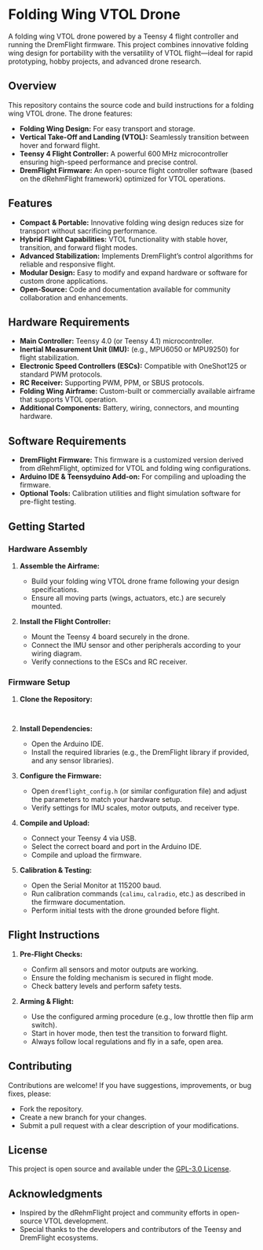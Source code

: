 
# Folding Wing VTOL Drone

A folding wing VTOL drone powered by a Teensy 4 flight controller and running the DremFlight firmware. This project combines innovative folding wing design for portability with the versatility of VTOL flight—ideal for rapid prototyping, hobby projects, and advanced drone research.

## Overview

This repository contains the source code and build instructions for a folding wing VTOL drone. The drone features:
- **Folding Wing Design:** For easy transport and storage.
- **Vertical Take-Off and Landing (VTOL):** Seamlessly transition between hover and forward flight.
- **Teensy 4 Flight Controller:** A powerful 600 MHz microcontroller ensuring high-speed performance and precise control.
- **DremFlight Firmware:** An open-source flight controller software (based on the dRehmFlight framework) optimized for VTOL operations.

## Features

- **Compact & Portable:** Innovative folding wing design reduces size for transport without sacrificing performance.
- **Hybrid Flight Capabilities:** VTOL functionality with stable hover, transition, and forward flight modes.
- **Advanced Stabilization:** Implements DremFlight’s control algorithms for reliable and responsive flight.
- **Modular Design:** Easy to modify and expand hardware or software for custom drone applications.
- **Open-Source:** Code and documentation available for community collaboration and enhancements.

## Hardware Requirements

- **Main Controller:** Teensy 4.0 (or Teensy 4.1) microcontroller.
- **Inertial Measurement Unit (IMU):** (e.g., MPU6050 or MPU9250) for flight stabilization.
- **Electronic Speed Controllers (ESCs):** Compatible with OneShot125 or standard PWM protocols.
- **RC Receiver:** Supporting PWM, PPM, or SBUS protocols.
- **Folding Wing Airframe:** Custom-built or commercially available airframe that supports VTOL operation.
- **Additional Components:** Battery, wiring, connectors, and mounting hardware.

## Software Requirements

- **DremFlight Firmware:** This firmware is a customized version derived from dRehmFlight, optimized for VTOL and folding wing configurations.
- **Arduino IDE & Teensyduino Add-on:** For compiling and uploading the firmware.
- **Optional Tools:** Calibration utilities and flight simulation software for pre-flight testing.

## Getting Started

### Hardware Assembly

1. **Assemble the Airframe:**
   - Build your folding wing VTOL drone frame following your design specifications.
   - Ensure all moving parts (wings, actuators, etc.) are securely mounted.

2. **Install the Flight Controller:**
   - Mount the Teensy 4 board securely in the drone.
   - Connect the IMU sensor and other peripherals according to your wiring diagram.
   - Verify connections to the ESCs and RC receiver.

### Firmware Setup

1. **Clone the Repository:**
   ```bash git clone https://github.com/Shresth-Senwal/PBL.git
 
   ```

2. **Install Dependencies:**
   - Open the Arduino IDE.
   - Install the required libraries (e.g., the DremFlight library if provided, and any sensor libraries).

3. **Configure the Firmware:**
   - Open `dremflight_config.h` (or similar configuration file) and adjust the parameters to match your hardware setup.
   - Verify settings for IMU scales, motor outputs, and receiver type.

4. **Compile and Upload:**
   - Connect your Teensy 4 via USB.
   - Select the correct board and port in the Arduino IDE.
   - Compile and upload the firmware.

5. **Calibration & Testing:**
   - Open the Serial Monitor at 115200 baud.
   - Run calibration commands (`calimu`, `calradio`, etc.) as described in the firmware documentation.
   - Perform initial tests with the drone grounded before flight.

## Flight Instructions

1. **Pre-Flight Checks:**
   - Confirm all sensors and motor outputs are working.
   - Ensure the folding mechanism is secured in flight mode.
   - Check battery levels and perform safety tests.

2. **Arming & Flight:**
   - Use the configured arming procedure (e.g., low throttle then flip arm switch).
   - Start in hover mode, then test the transition to forward flight.
   - Always follow local regulations and fly in a safe, open area.

## Contributing

Contributions are welcome! If you have suggestions, improvements, or bug fixes, please:
- Fork the repository.
- Create a new branch for your changes.
- Submit a pull request with a clear description of your modifications.

## License

This project is open source and available under the [GPL-3.0 License](LICENSE).

## Acknowledgments

- Inspired by the dRehmFlight project and community efforts in open-source VTOL development.
- Special thanks to the developers and contributors of the Teensy and DremFlight ecosystems.
